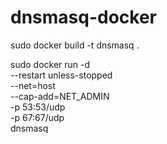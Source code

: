 # dnsmasq-docker

sudo docker build -t dnsmasq .


sudo docker run -d  \
  --restart unless-stopped \
  --net=host \
  --cap-add=NET_ADMIN \
  -p 53:53/udp \
  -p 67:67/udp \
  dnsmasq
